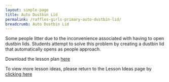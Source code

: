 ```yaml
---
layout: simple-page
title: Auto Dustbin Lid
permalink: /raffles-girls-primary-auto-dustbin-lid/
breadcrumb: Auto Dustbin Lid
---
```



Some people litter due to the inconvenience associated with having to open dustbin lids. Students attempt to solve this problem by creating a dustbin lid that automatically opens as people approach.

Download the lesson plan [here](/files/lesson-plans/primary-schools/design-and-technology/Raffles-Girls-Primary-Auto-Dustbin-Lid.zip)

To view more lesson ideas, please return to the Lesson Ideas page by [clicking here](/in-schools/digital-maker/lesson-ideas-primary/)
